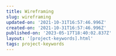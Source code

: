 ```yaml
---
title: Wireframing
slug: wireframing
updated-on: '2021-10-31T16:57:46.996Z'
created-on: '2021-10-31T16:57:46.996Z'
published-on: '2023-05-17T18:40:02.837Z'
layout: '[project-keywords].html'
tags: project-keywords
---
```



